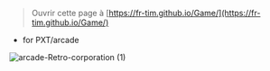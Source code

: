  > Ouvrir cette page à [https://fr-tim.github.io/Game/](https://fr-tim.github.io/Game/)

* for PXT/arcade
<script src="https://makecode.com/gh-pages-embed.js"></script><script>makeCodeRender("{{ site.makecode.home_url }}", "{{ site.github.owner_name }}/{{ site.github.repository_name }}");</script>

![arcade-Retro-corporation (1)](https://github.com/user-attachments/assets/1644f167-7ca3-471f-beef-c2abd637f3a3)
